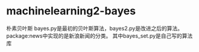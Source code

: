 # machinelearning2-bayes
朴素贝叶斯
bayes.py是最初的贝叶斯算法，bayes2.py是改进之后的算法。
package:news中实现的是新浪新闻的分类。
其中bayes_set.py是自己写的算法库
